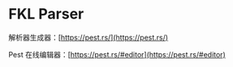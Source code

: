 # FKL Parser

解析器生成器：[https://pest.rs/](https://pest.rs/)

Pest 在线编辑器：[https://pest.rs/#editor](https://pest.rs/#editor)

